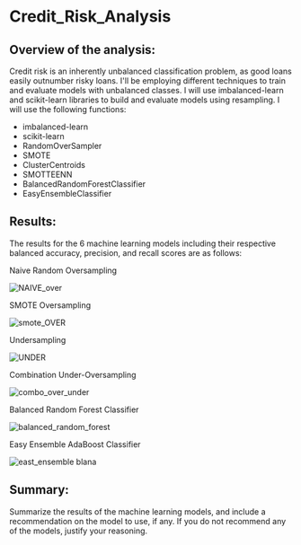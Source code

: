 # Credit_Risk_Analysis

## Overview of the analysis: 
Credit risk is an inherently unbalanced classification problem, as good loans easily outnumber risky loans. I'll be employing different techniques to train and evaluate models with unbalanced classes. I will use imbalanced-learn and scikit-learn libraries to build and evaluate models using resampling. I will use the following functions:
- imbalanced-learn
- scikit-learn
- RandomOverSampler
- SMOTE
- ClusterCentroids
- SMOTTEENN
- BalancedRandomForestClassifier
- EasyEnsembleClassifier

## Results: 
The results for the 6 machine learning models including their respective balanced accuracy, precision, and recall scores are as follows:

Naive Random Oversampling

![NAIVE_over](https://user-images.githubusercontent.com/106715923/193709120-4ca9fce3-de3b-48d6-a6ff-52ea7786f3b8.png)



SMOTE Oversampling

![smote_OVER](https://user-images.githubusercontent.com/106715923/193709163-d23de37e-133b-45f5-9d1a-6c139d3b928a.png)


Undersampling

![UNDER](https://user-images.githubusercontent.com/106715923/193709202-b82b39e1-91ad-44b9-87ad-a52b2e2b9d3c.png)



Combination Under-Oversampling

![combo_over_under](https://user-images.githubusercontent.com/106715923/193709058-7795dce3-e95c-4082-88f9-18a648bc06d4.png)


Balanced Random Forest Classifier

![balanced_random_forest](https://user-images.githubusercontent.com/106715923/193709002-3ad85abc-171b-45d7-83d8-2ecd66ece30e.png)



Easy Ensemble AdaBoost Classifier

![east_ensemble](https://user-images.githubusercontent.com/106715923/193708914-c651704c-095d-410f-bd03-bfe9355c044c.png)
blana




## Summary: 
Summarize the results of the machine learning models, and include a recommendation on the model to use, if any. If you do not recommend any of the models, justify your reasoning.

